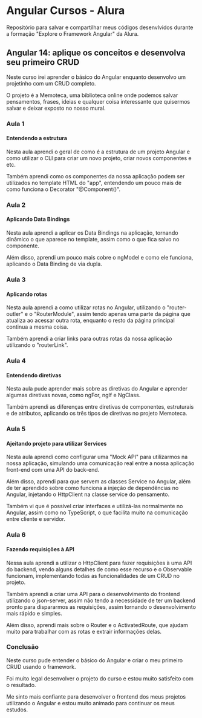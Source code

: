 # Angular Cursos - Alura

Repositório para salvar e compartilhar meus códigos desenvlvidos durante a formação "Explore o Framework Angular" da Alura.

## Angular 14: aplique os conceitos e desenvolva seu primeiro CRUD

Neste curso irei aprender o básico do Angular enquanto desenvolvo um projetinho com um CRUD completo.

O projeto é a Memoteca, uma biblioteca online onde podemos salvar pensamentos, frases, ideias e qualquer coisa interessante que quisermos salvar e deixar exposto no nosso mural.

### Aula 1

#### Entendendo a estrutura

Nesta aula aprendi o geral de como é a estrutura de um projeto Angular e como utilizar o CLI para criar um novo projeto, criar novos componentes e etc.

Também aprendi como os componentes da nossa aplicação podem ser utilizados no template HTML do "app", entendendo um pouco mais de como funciona o Decorator "@Component()".

### Aula 2

#### Aplicando Data Bindings

Nesta aula aprendi a aplicar os Data Bindings na aplicação, tornando dinâmico o que aparece no template, assim como o que fica salvo no componente.

Além disso, aprendi um pouco mais cobre o ngModel e como ele funciona, aplicando o Data Binding de via dupla.

### Aula 3

#### Aplicando rotas

Nesta aula aprendi a como utilizar rotas no Angular, utilizando o "router-outler" e o "RouterModule", assim tendo apenas uma parte da página que atualiza ao acessar outra rota, enquanto o resto da página principal continua a mesma coisa.

Também aprendi a criar links para outras rotas da nossa aplicação utilizando o "routerLink".

### Aula 4

#### Entendendo diretivas

Nesta aula pude aprender mais sobre as diretivas do Angular e aprender algumas diretivas novas, como ngFor, ngIf e NgClass.

Também aprendi as diferenças entre diretivas de componentes, estruturais e de atributos, aplicando os três tipos de diretivas no projeto Memoteca.

### Aula 5

#### Ajeitando projeto para utilizar Services

Nesta aula aprendi como configurar uma "Mock API" para utilizarmos na nossa aplicação, simulando uma comunicação real entre a nossa aplicação front-end com uma API do back-end.

Além disso, aprendi para que servem as classes Service no Angular, além de ter aprendido sobre como funciona a injeção de dependências no Angular, injetando o HttpClient na classe service do pensamento.

Também vi que é possível criar interfaces e utilizá-las normalmente no Angular, assim como no TypeScript, o que facilita muito na comunicação entre cliente e servidor.

### Aula 6

#### Fazendo requisições à API

Nessa aula aprendi a utilizar o HttpClient para fazer requisições à uma API do backend, vendo alguns detalhes de como esse recurso e o Observable funcionam, implementando todas as funcionalidades de um CRUD no projeto.

Também aprendi a criar uma API para o desenvolvimento do frontend utilizando o json-server, assim não tendo a necessidade de ter um backend pronto para dispararmos as requisições, assim tornando o desenvolvimento mais rápido e simples.

Além disso, aprendi mais sobre o Router e o ActivatedRoute, que ajudam muito para trabalhar com as rotas e extrair informações delas.

### Conclusão

Neste curso pude entender o básico do Angular e criar o meu primeiro CRUD usando o framework.

Foi muito legal desenvolver o projeto do curso e estou muito satisfeito com o resultado.

Me sinto mais confiante para desenvolver o frontend dos meus projetos utilizando o Angular e estou muito animado para continuar os meus estudos.
